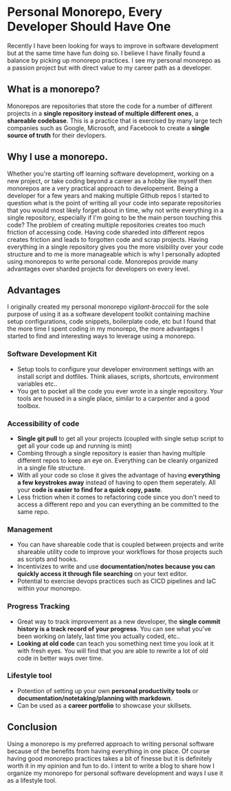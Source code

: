 # Personal Monorepo, Every Developer Should Have One

Recently I have been looking for ways to improve in software development but at the same time have fun doing so. I believe I have finally found a balance by picking up monorepo practices. I see my personal monorepo as a passion project but with direct value to my career path as a developer.

## What is a monorepo?

Monorepos are repositories that store the code for a number of different projects in a **single repository instead of multiple different ones**, a **shareable codebase**. This is a practice that is exercised by many large tech companies such as Google, Microsoft, and Facebook to create a **single source of truth** for their devlopers.

## Why I use a monorepo.

Whether you're starting off learning software development, working on a new project, or take coding beyond a career as a hobby like myself then monorepos are a very practical approach to developement. Being a developer for a few years and making multiple Github repos I started to question what is the point of writing all your code into separate repositories that you would most likely forget about in time, why not write everything in a single repository, especially if I'm going to be the main person touching this code? The problem of creating multiple repositories creates too much friction of accessing code. Having code shareded into different repos creates friction and leads to forgotten code and scrap projects. Having everything in a single repository gives you the more visibility over your code structure and to me is more manageable which is why I personally adopted using monorepos to write personal code. Monorepos provide many advantages over sharded projects for developers on every level.

## Advantages

I originally created my personal monorepo _vigilant-broccoli_ for the sole purpose of using it as a software developent toolkit containing machine setup configurations, code snippets, boilerplate code, etc but I found that the more time I spent coding in my monorepo, the more advantages I started to find and interesting ways to leverage using a monorepo.

### Software Development Kit

- Setup tools to configure your developer environment settings with an install script and dotfiles. Think aliases, scripts, shortcuts, environment variables etc..
- You get to pocket all the code you ever wrote in a single repository. Your tools are housed in a single place, similar to a carpenter and a good toolbox.

### Accessibility of code

- **Single git pull** to get all your projects (coupled with single setup script to get all your code up and running is mint)
- Combing through a single repository is easier than having multiple different repos to keep an eye on. Everything can be cleanly organized in a single file structure.
- With all your code so close it gives the advantage of having **everything a few keystrokes away** instead of having to open them seperately. All your **code is easier to find for a quick copy, paste**.
- Less friction when it comes to refactoring code since you don't need to access a different repo and you can everything an be committed to the same repo.

### Management

- You can have shareable code that is coupled between projects and write shareable utility code to improve your workflows for those projects such as scripts and hooks.
- Incentivizes to write and use **documentation/notes because you can quickly access it through file searching** on your text editor.
- Potential to exercise devops practices such as CICD pipelines and IaC within your monorepo.

### Progress Tracking

- Great way to track improvement as a new developer, the **single commit history is a track record of your progress**. You can see what you've been working on lately, last time you actually coded, etc..
- **Looking at old code** can teach you something next time you look at it with fresh eyes. You will find that you are able to rewrite a lot of old code in better ways over time.

### Lifestyle tool

- Potention of setting up your own **personal productivity tools** or **documentation/notetaking/planning with markdown**.
- Can be used as a **career portfolio** to showcase your skillsets.

## Conclusion

Using a monorepo is my preferred approach to writing personal software because of the benefits from having everything in one place. Of course having good monorepo practices takes a bit of finesse but it is definitely worth it in my opinion and fun to do. I intent to write a blog to share how I organize my monorepo for personal software development and ways I use it as a lifestyle tool.
